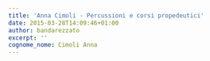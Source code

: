 ```yaml
---
title: 'Anna Cimoli - Percussioni e corsi propedeutici' 
date: 2015-03-28T14:09:46+01:00
author: bandarezzato
excerpt: ''
cognome_nome: Cimoli Anna
---
```

